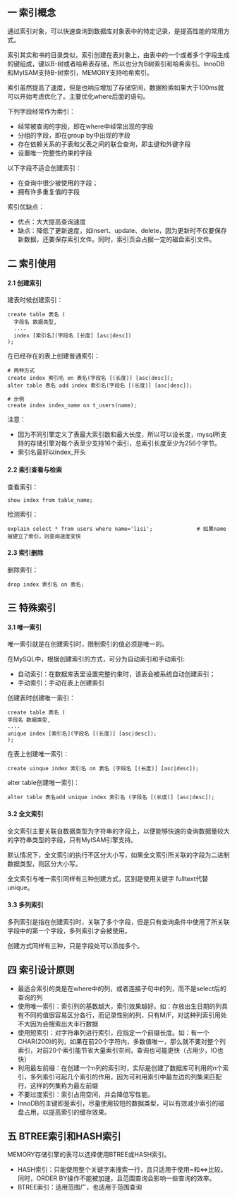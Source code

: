 ## 一 索引概念

通过索引对象，可以快速查询到数据库对象表中的特定记录，是提高性能的常用方式。  

索引其实和书的目录类似，索引创建在表对象上，由表中的一个或者多个字段生成的键组成，键以B-树或者哈希表存储，所以也分为B树索引和哈希索引。InnoDB和MyISAM支持B-树索引，MEMORY支持哈希索引。  

索引虽然提高了速度，但是也响应增加了存储空间，数据检索如果大于100ms就可以开始考虑优化了。主要优化where后面的语句。  


下列字段经常作为索引：
- 经常被查询的字段，即在where中经常出现的字段
- 分组的字段，即在group by中出现的字段
- 存在依赖关系的子表和父表之间的联合查询，即主键和外键字段
- 设置唯一完整性约束的字段

以下字段不适合创建索引：
- 在查询中很少被使用的字段；
- 拥有许多重复值的字段

索引优缺点：
- 优点：大大提高查询速度
- 缺点：降低了更新速度，如insert、update、delete，因为更新时不仅要保存新数据，还要保存索引文件。同时，索引页会占据一定的磁盘索引文件。

## 二 索引使用

#### 2.1 创建索引

建表时候创建索引：
```
create table 表名 (
  字段名 数据类型,
  ....
  index [索引名](字段名 [长度] [asc|desc])
);
```

在已经存在的表上创建普通索引：
```
# 两种方式
create index 索引名 on 表名(字段名 [(长度)] [asc|desc]);
alter table 表名 add index 索引名(字段名 [(长度)] [asc|desc]);

# 示例
create index index_name on t_users(name);
```

注意：
- 因为不同引擎定义了表最大索引数和最大长度，所以可以设长度，mysql所支持的存储引擎对每个表至少支持16个索引，总索引长度至少为256个字节。
- 索引名最好以index_开头

#### 2.2 索引查看与检索

查看索引：
```
show index from table_name;
```

检测索引：
```
explain select * from users where name='lisi';		        # 如果name被建立了索引，则查询速度变快
```

#### 2.3 索引删除

删除索引：
```
drop index 索引名 on 表名;
```

## 三 特殊索引

#### 3.1 唯一索引

唯一索引就是在创建索引时，限制索引的值必须是唯一的。  

在MySQL中，根据创建索引的方式，可分为自动索引和手动索引:
- 自动索引：在数据库表里设置完整约束时，该表会被系统自动创建索引；
- 手动索引：手动在表上创建索引

创建表时创建唯一索引：
```
create table 表名 (
字段名 数据类型,
....
unique index [索引名](字段名 [(长度)] [asc|desc]);
);
```

在表上创建唯一索引：
```
create uinque index 索引名 on 表名 (字段名 [(长度)] [asc|desc]);
```

alter table创建唯一索引：
```
alter table 表名add unique index 索引名 (字段名 [(长度)] [asc|desc]); 
```

#### 3.2 全文索引

全文索引主要关联自数据类型为字符串的字段上，以便能够快速的查询数据量较大的字符串类型的字段，只有MyISAM引擎支持。   

默认情况下，全文索引的执行不区分大小写，如果全文索引所关联的字段为二进制数据类型，则区分大小写。  

全文索引与唯一索引同样有三种创建方式，区别是使用关键字 fulltext代替unique。  

#### 3.3 多列索引

多列索引是指在创建索引时，关联了多个字段，但是只有查询条件中使用了所关联字段中的第一个字段，多列索引才会被使用。  

创建方式同样有三种，只是字段处可以添加多个。

## 四 索引设计原则

- 最适合索引的类是在where中的列，或者连接子句中的列，而不是select后的查询的列
- 使用唯一索引：索引列的基数越大，索引效果越好。如：存放出生日期的列具有不同的值很容易区分各行，而记录性别的列，只有M/F，对这种列索引用处不大因为会搜索出大半行数据
- 使用短索引：对字符串列进行索引，应指定一个前缀长度。如：有一个CHAR(200)的列，如果在前20个字符内，多数值唯一，那么就不要对整个列索引，对前20个索引能节省大量索引空间，查询也可能更快（占用少，IO也快）
- 利用最左前缀：在创建一个n列的索引时，实际是创建了数据库可利用的n个索引，多列索引可起几个索引的作用，因为可利用索引中最左边的列集来匹配行，这样的列集称为最左前缀
- 不要过度索引：索引占用空间，并会降低写性能。
- InnoDB的主键即是索引，尽量使用较短的数据类型，可以有效减少索引的磁盘占用，以提高索引的缓存效果。

## 五 BTREE索引和HASH索引

MEMORY存储引擎的表可以选择使用BTREE或HASH索引。
- HASH索引：只能使用整个关键字来搜索一行，且只适用于使用=和<=>比较。同时，ORDER BY操作不能被加速，且范围查询会影响一些查询的效率。
- BTREE索引：适用范围广，也适用于范围查询



